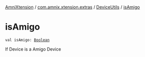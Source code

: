 [AmniXtension](../../index.md) / [com.amnix.xtension.extras](../index.md) / [DeviceUtils](index.md) / [isAmigo](./is-amigo.md)

# isAmigo

`val isAmigo: `[`Boolean`](https://kotlinlang.org/api/latest/jvm/stdlib/kotlin/-boolean/index.html)

If Device is a Amigo Device

